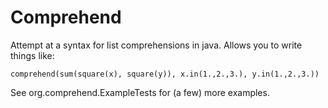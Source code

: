 Comprehend
==========

Attempt at a syntax for list comprehensions in java. Allows you to write things like:

	comprehend(sum(square(x), square(y)), x.in(1.,2.,3.), y.in(1.,2.,3.))	

See org.comprehend.ExampleTests for (a few) more examples.